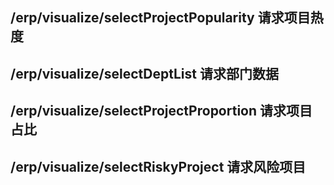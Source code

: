 
## /erp/visualize/selectProjectPopularity 请求项目热度
## /erp/visualize/selectDeptList 请求部门数据
## /erp/visualize/selectProjectProportion 请求项目占比
## /erp/visualize/selectRiskyProject 请求风险项目
